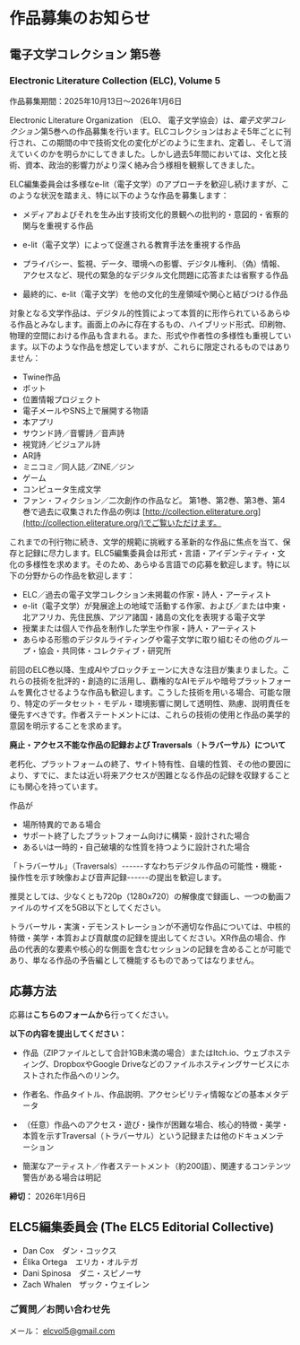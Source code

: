 # 作品募集のお知らせ

## 電子文学コレクション 第5巻

### Electronic Literature Collection (ELC), Volume 5

作品募集期間：2025年10月13日～2026年1月6日

Electronic Literature Organization （ELO、
電子文学協会）は、*電子文学コレクション*第5巻への作品募集を行います。ELCコレクションはおよそ5年ごとに刊行され、この期間の中で技術文化の変化がどのように生まれ、定着し、そして消えていくのかを明らかにしてきました。しかし過去5年間においては、文化と技術、資本、政治的影響力がより深く絡み合う様相を観察してきました。

ELC編集委員会は多様なe-lit（電子文学）のアプローチを歓迎し続けますが、このような状況を踏まえ、特に以下のような作品を募集します：

- メディアおよびそれを生み出す技術文化的景観への批判的・意図的・省察的関与を重視する作品

- e-lit（電子文学）によって促進される教育手法を重視する作品

- プライバシー、監視、データ、環境への影響、デジタル権利、（偽）情報、アクセスなど、現代の緊急的なデジタル文化問題に応答または省察する作品

- 最終的に、e-lit（電子文学）を他の文化的生産領域や関心と結びつける作品

対象となる文学作品は、デジタル的性質によって本質的に形作られているあらゆる作品とみなします。画面上のみに存在するもの、ハイブリッド形式、印刷物、物理的空間における作品も含まれる。また、形式や作者性の多様性も重視しています。以下のような作品を想定していますが、これらに限定されるものではありません：

- Twine作品
- ボット
- 位置情報プロジェクト
- 電子メールやSNS上で展開する物語
- 本アプリ
- サウンド詩／音響詩／音声詩
- 視覚詩／ビジュアル詩
- AR詩
- ミニコミ／同人誌／ZINE／ジン
- ゲーム
- コンピュータ生成文学
- ファン・フィクション／二次創作の作品など。
第1巻、第2巻、第3巻、第4巻で過去に収集された作品の例は
[http://collection.eliterature.org](http://collection.eliterature.org/)でご覧いただけます。

これまでの刊行物に続き、文学的規範に挑戦する革新的な作品に焦点を当て、保存と記録に尽力します。ELC5編集委員会は形式・言語・アイデンティティ・文化の多様性を求めます。そのため、あらゆる言語での応募を歓迎します。特に以下の分野からの作品を歓迎します：

- ELC／過去の電子文学コレクション未掲載の作家・詩人・アーティスト
- e-lit（電子文学）が発展途上の地域で活動する作家、および／または中東・北アフリカ、先住民族、アジア諸国・諸島の文化を表現する電子文学
- 授業または個人で作品を制作した学生や作家・詩人・アーティスト
- あらゆる形態のデジタルライティングや電子文学に取り組むその他のグループ・協会・共同体・コレクティブ・研究所

前回のELC巻以降、生成AIやブロックチェーンに大きな注目が集まりました。これらの技術を批評的・創造的に活用し、覇権的なAIモデルや暗号プラットフォームを異化させるような作品も歓迎します。こうした技術を用いる場合、可能な限り、特定のデータセット・モデル・環境影響に関して透明性、熟慮、説明責任を優先すべきです。作者ステートメントには、これらの技術の使用と作品の美学的意図を明示することを求めます。

**廃止・アクセス不能な作品の記録および
Traversals**（**トラバーサル）について**

老朽化、プラットフォームの終了、サイト特有性、自壊的性質、その他の要因により、すでに、または近い将来アクセスが困難となる作品の記録を収録することにも関心を持っています。

作品が

- 場所特異的である場合
- サポート終了したプラットフォーム向けに構築・設計された場合
- あるいは一時的・自己破壊的な性質を持つように設計された場合

「トラバーサル」（Traversals）------すなわちデジタル作品の可能性・機能・操作性を示す映像および音声記録------の提出を歓迎します。

推奨としては、少なくとも720p（1280x720）の解像度で録画し、一つの動画ファイルのサイズを5GB以下としてください。

トラバーサル・実演・デモンストレーションが不適切な作品については、中核的特徴・美学・本質および貢献度の記録を提出してください。XR作品の場合、作品の代表的な要素や核心的な側面を含むセッションの記録を含めることが可能であり、単なる作品の予告編として機能するものであってはなりません。

## 応募方法

応募は**こちらのフォームから**行ってください。

**以下の内容を提出してください：**

- 作品（ZIPファイルとして合計1GB未満の場合）またはItch.io、ウェブホスティング、DropboxやGoogle Driveなどのファイルホスティングサービスにホストされた作品へのリンク。

- 作者名、作品タイトル、作品説明、アクセシビリティ情報などの基本メタデータ
- （任意）作品へのアクセス・遊び・操作が困難な場合、核心的特徴・美学・本質を示すTraversal（トラバーサル）という記録または他のドキュメンテーション
- 簡潔なアーティスト／作者ステートメント（約200語）、関連するコンテンツ警告がある場合は明記

**締切：** 2026年1月6日

## ELC5編集委員会 (**The ELC5 Editorial Collective**)

- Dan Cox　ダン・コックス
- Élika Ortega　エリカ・オルテガ
- Dani Spinosa　ダニ・スピノーサ
- Zach Whalen　ザック・ウェイレン

### ご質問／お問い合わせ先

メール： <elcvol5@gmail.com>
